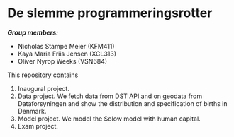 # De slemme programmeringsrotter

***Group members:***
- Nicholas Stampe Meier (KFM411)
- Kaya Maria Friis Jensen (XCL313)
- Oliver Nyrop Weeks (VSN684)

This repository contains  
1. Inaugural project. 
2. Data project. We fetch data from DST API and on geodata from Dataforsyningen and show the distribution and specification of births in Denmark.
3. Model project. We model the Solow model with human capital.
4. Exam project.
